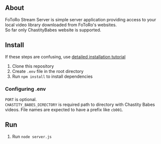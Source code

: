 ## About
FoToRo Stream Server is simple server application providing access to your local video library downloaded from FoToRo's websites.  
So far only ChastityBabes website is supported.

## Install
If these steps are confusing, use [detailed installation tutorial](https://github.com/KinkyDeveloper/FoToRo-Stream-Server/wiki/Installation-tutorial)
1. Clone this repository
1. Create `.env` file in the root directory
1. Run `npm install` to install dependencies

### Configuring .env
`PORT` is optional.  
`CHASTITY_BABES_DIRECTORY` is required path to directory with Chastity Babes videos. File names are expected to have a prefix like `cb001`.

## Run
1. Run `node server.js`
